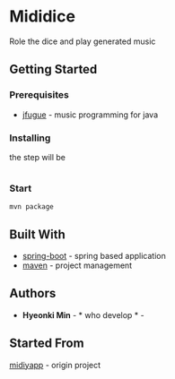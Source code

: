 # Mididice

Role the dice and play generated music

## Getting Started


### Prerequisites

* [jfugue](http://www.jfugue.org/) - music programming for java

### Installing

the step will be

```

```

### Start

```
mvn package
```

## Built With

* [spring-boot](http://spring.io/projects/spring-boot) - spring based application
* [maven](https://maven.apache.org/) - project management

## Authors

* **Hyeonki Min** - * who develop * - 

## Started From

[midiyapp](https://github.com/nine-hundred/midiyapp) - origin project